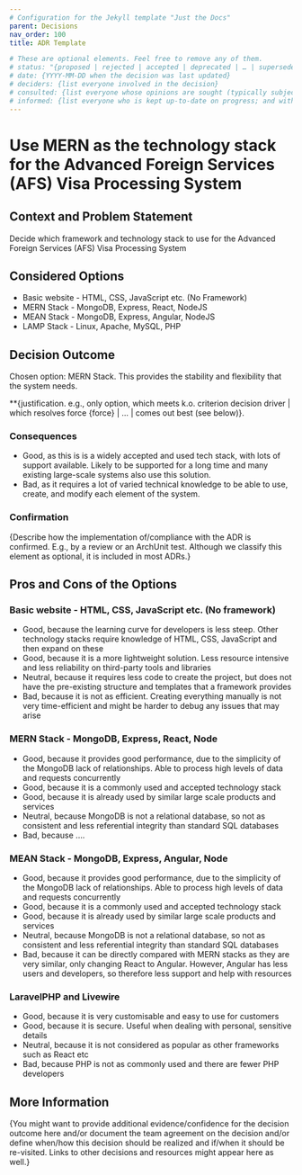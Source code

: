 ```yaml
---
# Configuration for the Jekyll template "Just the Docs"
parent: Decisions
nav_order: 100
title: ADR Template

# These are optional elements. Feel free to remove any of them.
# status: "{proposed | rejected | accepted | deprecated | … | superseded by [ADR-0005](0005-example.md)}"
# date: {YYYY-MM-DD when the decision was last updated}
# deciders: {list everyone involved in the decision}
# consulted: {list everyone whose opinions are sought (typically subject-matter experts); and with whom there is a two-way communication}
# informed: {list everyone who is kept up-to-date on progress; and with whom there is a one-way communication}
---
```

# Use MERN as the technology stack for the Advanced Foreign Services (AFS) Visa Processing System

## Context and Problem Statement

Decide which framework and technology stack to use for the Advanced Foreign Services (AFS) Visa Processing System

## Considered Options

* Basic website - HTML, CSS, JavaScript etc. (No Framework)
* MERN Stack - MongoDB, Express, React, NodeJS
* MEAN Stack - MongoDB, Express, Angular, NodeJS
* LAMP Stack - Linux, Apache, MySQL, PHP

## Decision Outcome

Chosen option: MERN Stack. This provides the stability and flexibility that the system needs. 


**{justification. e.g., only option, which meets k.o. criterion decision driver | which resolves force {force} | … | comes out best (see below)}.

### Consequences

* Good, as this is is a widely accepted and used tech stack, with lots of support available. Likely to be supported for a long time and 
many existing large-scale systems also use this solution.
* Bad, as it requires a lot of varied technical knowledge to be able to use, create, and modify each element of the system. 

<!-- This is an optional element. Feel free to remove. -->
### Confirmation

{Describe how the implementation of/compliance with the ADR is confirmed. E.g., by a review or an ArchUnit test.
 Although we classify this element as optional, it is included in most ADRs.}

## Pros and Cons of the Options

### Basic website - HTML, CSS, JavaScript etc. (No framework)

* Good, because the learning curve for developers is less steep. Other technology stacks require knowledge of HTML, CSS, JavaScript and then
expand on these
* Good, because it is a more lightweight solution. Less resource intensive and less reliability on third-party tools and libraries
* Neutral, because it requires less code to create the project, but does not have the pre-existing structure and templates that a framework provides
* Bad, because it is not as efficient. Creating everything manually is not very time-efficient and might be harder to debug any issues that may arise

### MERN Stack - MongoDB, Express, React, Node

* Good, because it provides good performance, due to the simplicity of the MongoDB lack of relationships. Able to process high levels 
of data and requests concurrently
* Good, because it is a commonly used and accepted technology stack
* Good, because it is already used by similar large scale products and services
* Neutral, because MongoDB is not a relational database, so not as consistent and less referential integrity than standard SQL databases
* Bad, because ....

### MEAN Stack - MongoDB, Express, Angular, Node

* Good, because it provides good performance, due to the simplicity of the MongoDB lack of relationships. Able to process high levels 
of data and requests concurrently
* Good, because it is a commonly used and accepted technology stack
* Good, because it is already used by similar large scale products and services
* Neutral, because MongoDB is not a relational database, so not as consistent and less referential integrity than standard SQL databases
* Bad, because it can be directly compared with MERN stacks as they are very similar, only changing React to Angular. However, Angular
has less users and developers, so therefore less support and help with resources

### LaravelPHP and Livewire

* Good, because it is very customisable and easy to use for customers
* Good, because it is secure. Useful when dealing with personal, sensitive details
* Neutral, because it is not considered as popular as other frameworks such as React etc
* Bad, because PHP is not as commonly used and there are fewer PHP developers

<!-- This is an optional element. Feel free to remove. -->
## More Information

{You might want to provide additional evidence/confidence for the decision outcome here and/or
 document the team agreement on the decision and/or
 define when/how this decision should be realized and if/when it should be re-visited.
Links to other decisions and resources might appear here as well.}
